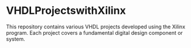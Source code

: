 # VHDLProjectswithXilinx
This repository contains various VHDL projects developed using the Xilinx program. Each project covers a fundamental digital design component or system.

